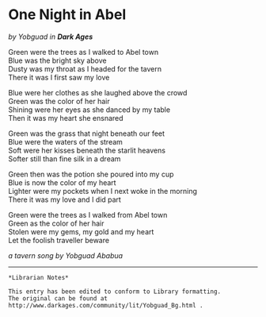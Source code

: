 # One Night in Abel

_by Yobguad in **Dark Ages**_

Green were the trees as I walked to Abel town  
Blue was the bright sky above  
Dusty was my throat as I headed for the tavern  
There it was I first saw my love  

Blue were her clothes as she laughed above the crowd  
Green was the color of her hair  
Shining were her eyes as she danced by my table  
Then it was my heart she ensnared  

Green was the grass that night beneath our feet  
Blue were the waters of the stream  
Soft were her kisses beneath the starlit heavens  
Softer still than fine silk in a dream  

Green then was the potion she poured into my cup  
Blue is now the color of my heart  
Lighter were my pockets when I next woke in the morning  
There it was my love and I did part  

Green were the trees as I walked from Abel town  
Green as the color of her hair  
Stolen were my gems, my gold and my heart  
Let the foolish traveller beware  

_a tavern song by Yobguad Ababua_

***

```
*Librarian Notes*

This entry has been edited to conform to Library formatting.
The original can be found at http://www.darkages.com/community/lit/Yobguad_Bg.html .
```
